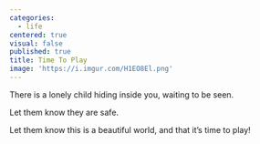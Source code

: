 ```yaml
---
categories:
  - life
centered: true
visual: false
published: true
title: Time To Play
image: 'https://i.imgur.com/H1EO8El.png'
---
```

There is a lonely child 
hiding inside you, 
waiting to be seen.

Let them know 
they are safe. 

Let them know 
this is a beautiful world, 
and that it’s time 
to play!
